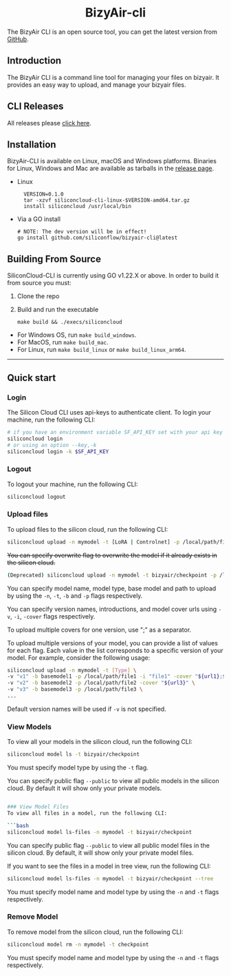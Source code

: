 <h1 align="center">BizyAir-cli</h1>

<p align="center">
<p>

The BizyAir CLI is an open source tool, you can get the latest version from [GitHub](https://github.com/siliconflow/bizyair-cli).

## Introduction
The BizyAir CLI is a command line tool for managing your files on bizyair. It provides an easy way to upload,  and manage your bizyair files.

## CLI Releases

All releases please [click here](https://github.com/siliconflow/bizyair-cli/releases).

## Installation
BizyAir-CLI is available on Linux, macOS and Windows platforms.
Binaries for Linux, Windows and Mac are available as tarballs in the [release page](https://github.com/siliconflow/bizyair-cli/releases).

- Linux
  ```shell
    VERSION=0.1.0
    tar -xzvf siliconcloud-cli-linux-$VERSION-amd64.tar.gz
    install siliconcloud /usr/local/bin
  ```

* Via a GO install

  ```shell
  # NOTE: The dev version will be in effect!
  go install github.com/siliconflow/bizyair-cli@latest
  ```

## Building From Source

SiliconCloud-CLI is currently using GO v1.22.X or above.
In order to build it from source you must:

1. Clone the repo
2. Build and run the executable

     ```shell
     make build && ./execs/siliconcloud
     ```

- For Windows OS, run `make build_windows`.
- For MacOS, run `make build_mac`.
- For Linux, run `make build_linux` or `make build_linux_arm64`.
---

## Quick start

### Login
The Silicon Cloud CLI uses api-keys to authenticate client. To login your machine, run the following CLI:

```bash
# if you have an environment variable SF_API_KEY set with your api key
siliconcloud login
# or using an option --key,-k
siliconcloud login -k $SF_API_KEY
```

### Logout
To logout your machine, run the following CLI:

```bash
siliconcloud logout
```

### Upload files
To upload files to the silicon cloud, run the following CLI:

```bash
siliconcloud upload -n mymodel -t [LoRA | Controlnet] -p /local/path/file -b basemodel
```

~~You can specify overwrite flag to overwrite the model if it already exists in the silicon cloud.~~

```bash
(Deprecated) siliconcloud upload -n mymodel -t bizyair/checkpoint -p /local/path/file --overwrite
```

You can specify model name, model type, base model and path to upload by using the `-n`, `-t`, `-b` and `-p` flags respectively.

You can specify version names, introductions, and model cover urls using `-v`, `-i`, `-cover` flags respectively.

To upload multiple covers for one version, use ";" as a separator.

To upload multiple versions of your model, you can provide a list of values for each flag. Each value in the list corresponds to a specific version of your model. For example, consider the following usage:

```bash
siliconcloud upload -n mymodel -t [Type] \
-v "v1" -b basemodel1 -p /local/path/file1 -i "file1" -cover "${url1};${url2}" \
-v "v2" -b basemodel2 -p /local/path/file2 -cover "${url3}" \
-v "v3" -b basemodel3 -p /local/path/file3 \
...
```
Default version names will be used if `-v` is not specified.

### View Models
To view all your models in the silicon cloud, run the following CLI:

```bash
siliconcloud model ls -t bizyair/checkpoint
```

You must specify model type by using the `-t` flag.

You can specify public flag `--public` to view all public models in the silicon cloud. By default it will show only your private models.

```bash

### View Model Files
To view all files in a model, run the following CLI:

```bash
siliconcloud model ls-files -n mymodel -t bizyair/checkpoint
```

You can specify public flag `--public` to view all public model files in the silicon cloud. By default, it will show only your private model files.

If you want to see the files in a model in tree view, run the following CLI:
```bash
siliconcloud model ls-files -n mymodel -t bizyair/checkpoint --tree
```

You must specify model name and model type by using the `-n` and `-t` flags respectively.

### Remove Model
To remove model from the silicon cloud, run the following CLI:

```bash
siliconcloud model rm -n mymodel -t checkpoint
```

You must specify model name and model type by using the `-n` and `-t` flags respectively.
